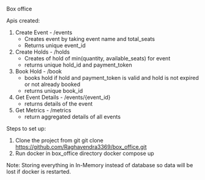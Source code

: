 Box office

Apis created:
1. Create Event - /events
   - Creates event by taking event name and total_seats
   - Returns unique event_id
2. Create Holds - /holds
   - Creates of hold of min(quantity, available_seats) for event
   - returns unique hold_id and payment_token
3. Book Hold - /book
   - books hold if hold and payment_token is valid and hold is not expired or not already booked
   - returns unique book_id
4. Get Event Details - /events/{event_id}
   - returns details of the event
5. Get Metrics - /metrics
   - return aggregated details of all events

Steps to set up:
1. Clone the project from git
   git clone https://github.com/Raghavendra3369/box_office.git
2. Run docker in box_office directory
   docker compose up

Note: Storing everything in In-Memory instead of database so data will be lost if docker is restarted.